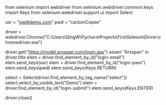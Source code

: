 from selenium import webdriver
from selenium.webdriver.common.keys import Keys
from selenium.webdriver.support.ui import Select


usr = "joe@demo.com"
pwd = "carbonCopee"

driver = webdriver.Chrome("C:\\Users\\QingW\\PycharmProjects\\FirstSeleium\\Driver\\chromedriver.exe")

driver.get("https://model.arxspan.com/login.asp")
assert "Arxspan" in driver.title
elem = driver.find_element_by_id("login-email")
elem.send_keys(usr)
elem = driver.find_element_by_id("login-pass")
elem.send_keys(pwd)
elem.send_keys(Keys.RETURN)

select = Select(driver.find_element_by_tag_name("select"))
select.select_by_visible_text("Demo")
elem = driver.find_element_by_id("login-submit")
elem.send_keys(Keys.ENTER)


driver.close()
